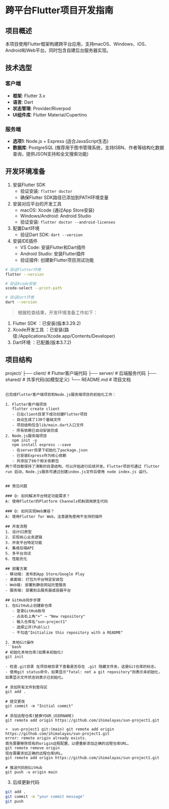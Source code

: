 # 跨平台Flutter项目开发指南

## 项目概述
本项目使用Flutter框架构建跨平台应用，支持macOS、Windows、iOS、Android和Web平台。同时包含自建后台服务器实现。

## 技术选型

### 客户端
- **框架**: Flutter 3.x
- **语言**: Dart
- **状态管理**: Provider/Riverpod
- **UI组件库**: Flutter Material/Cupertino

### 服务端
- **选项1**: Node.js + Express (适合JavaScript生态)
- **数据库**: PostgreSQL (推荐用于图书管理系统，支持ISBN、作者等结构化数据查询，提供JSON支持和全文搜索功能)

## 开发环境准备
1. 安装Flutter SDK
   - 验证安装: `flutter doctor`
   - 确保Flutter SDK路径已添加到PATH环境变量
2. 安装对应平台的开发工具
   - macOS: Xcode (通过App Store安装)
   - Windows/Android: Android Studio
   - 验证安装: `flutter doctor --android-licenses`
3. 配置Dart环境
   - 验证Dart SDK: `dart --version`
4. 安装IDE插件
   - VS Code: 安装Flutter和Dart插件
   - Android Studio: 安装Flutter插件
   - 验证插件: 创建新Flutter项目测试功能

```bash
# 验证Flutter环境
flutter --version

# 验证Xcode安装
xcode-select --print-path

# 验证Dart环境
dart --version
```
> 根据检查结果，开发环境准备工作如下：
1. Flutter SDK ：已安装(版本3.29.2)
2. Xcode开发工具 ：已安装(路径:/Applications/Xcode.app/Contents/Developer)
3. Dart环境 ：已配置(版本3.7.2)

## 项目结构

project/
├── client/         # Flutter客户端代码
├── server/         # 后端服务代码
├── shared/         # 共享代码(如模型定义)
└── README.md       # 项目文档
```

已完成Flutter客户端项目和Node.js服务端项目的初始化工作：

1. Flutter客户端项目
   flutter create client
   - 已在client目录下成功创建Flutter项目
   - 自动生成了130个基础文件
   - 项目结构包含lib/main.dart入口文件
   - 所有依赖已自动安装完成
2. Node.js服务端项目
   npm init -y
   npm install express --save
   - 在server目录下初始化了package.json
   - 已安装Express作为核心依赖
   - 共添加了66个相关依赖包
两个项目都保持了清晰的目录结构，可以开始进行后续开发。Flutter项目可通过 flutter run 启动，Node.js服务可通过创建index.js文件后使用 node index.js 运行。


## 常见问题

### Q: 如何解决平台特定功能需求？
A: 使用Flutter的Platform Channels机制调用原生代码

### Q: 如何实现Web兼容？
A: 使用Flutter for Web，注意避免使用不支持的插件

## 开发流程
1. 设计UI原型
2. 实现核心业务逻辑
3. 开发平台特定功能
4. 集成后端API
5. 多平台测试
6. 性能优化

## 部署方案
- 移动端: 发布到App Store/Google Play
- 桌面端: 打包为平台特定安装包
- Web端: 部署到静态网站托管服务
- 服务端: 部署到云服务器或容器平台

## GitHub同步步骤
1. 在GitHub上创建新仓库
   - 登录GitHub账号
   - 点击右上角"+" → "New repository"
   - 输入仓库名"sun-project1"
   - 选择公开(Public)
   - 不勾选"Initialize this repository with a README"

2. 本地Git操作
```bash
# 初始化本地仓库(如果未初始化)
git init

- 检查.git目录 在项目根目录下查看是否存在 .git 隐藏文件夹，这是Git仓库的标志。
- 使用git status命令，如果显示"fatal: not a git repository"则表示未初始化，如果显示文件状态则表示已初始化。

# 添加所有文件到暂存区
git add .

# 提交更改
git commit -m "Initial commit"

# 添加远程仓库(替换YOUR_USERNAME)
git remote add origin https://github.com/ihimalayas/sun-project1.git

➜  sun-project1 git:(main) git remote add origin https://github.com/ihimalayas/sun-project1.git
error: remote origin already exists.
首先需要移除现有的origin远程配置，以便重新添加正确的远程仓库URL。
git remote remove origin
现在需要添加正确的远程仓库URL。
git remote add origin https://github.com/ihimalayas/sun-project1.git

# 推送代码到GitHub
git push -u origin main
```

3. 后续更新代码
```bash
git add .
git commit -m "your commit message"
git push
```